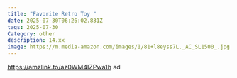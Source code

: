 ```yaml
---
title: "Favorite Retro Toy "
date: 2025-07-30T06:26:02.831Z
tags: 2025-07-30
Category: other
description: 14.xx
image: https://m.media-amazon.com/images/I/81+l8eyss7L._AC_SL1500_.jpg
---
```

https://amzlink.to/az0WM4IZPwa1h ad
